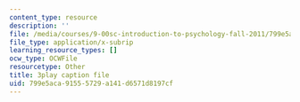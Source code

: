 ```yaml
---
content_type: resource
description: ''
file: /media/courses/9-00sc-introduction-to-psychology-fall-2011/799e5aca91555729a141d6571d8197cf_MYMYXhR2Ppw.vtt
file_type: application/x-subrip
learning_resource_types: []
ocw_type: OCWFile
resourcetype: Other
title: 3play caption file
uid: 799e5aca-9155-5729-a141-d6571d8197cf
---
```

